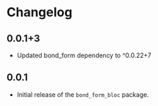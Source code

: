 # Changelog

## 0.0.1+3
* Updated bond_form dependency to ^0.0.22+7

## 0.0.1
- Initial release of the `bond_form_bloc` package.
